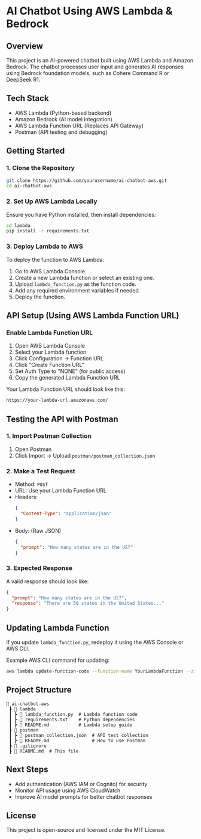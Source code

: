# AI Chatbot Using AWS Lambda & Bedrock

## Overview
This project is an AI-powered chatbot built using AWS Lambda and Amazon Bedrock. The chatbot processes user input and generates AI responses using Bedrock foundation models, such as Cohere Command R or DeepSeek R1.

## Tech Stack
- AWS Lambda (Python-based backend)
- Amazon Bedrock (AI model integration)
- AWS Lambda Function URL (Replaces API Gateway)
- Postman (API testing and debugging)

## Getting Started

### 1. Clone the Repository
```sh
git clone https://github.com/yourusername/ai-chatbot-aws.git
cd ai-chatbot-aws
```

### 2. Set Up AWS Lambda Locally
Ensure you have Python installed, then install dependencies:
```sh
cd lambda
pip install -r requirements.txt
```

### 3. Deploy Lambda to AWS
To deploy the function to AWS Lambda:
1. Go to AWS Lambda Console.
2. Create a new Lambda function or select an existing one.
3. Upload `lambda_function.py` as the function code.
4. Add any required environment variables if needed.
5. Deploy the function.

## API Setup (Using AWS Lambda Function URL)
### Enable Lambda Function URL
1. Open AWS Lambda Console
2. Select your Lambda function
3. Click Configuration → Function URL
4. Click "Create Function URL"
5. Set Auth Type to "NONE" (for public access)
6. Copy the generated Lambda Function URL

Your Lambda Function URL should look like this:
```sh
https://your-lambda-url.amazonaws.com/
```

## Testing the API with Postman
### 1. Import Postman Collection
1. Open Postman
2. Click Import → Upload `postman/postman_collection.json`

### 2. Make a Test Request
- Method: `POST`
- URL: Use your Lambda Function URL
- Headers:
  ```json
  {
    "Content-Type": "application/json"
  }
  ```
- Body: (Raw JSON)
  ```json
  {
    "prompt": "How many states are in the US?"
  }
  ```

### 3. Expected Response
A valid response should look like:
```json
{
  "prompt": "How many states are in the US?",
  "response": "There are 50 states in the United States..."
}
```

## Updating Lambda Function
If you update `lambda_function.py`, redeploy it using the AWS Console or AWS CLI.

Example AWS CLI command for updating:
```sh
aws lambda update-function-code --function-name YourLambdaFunction --zip-file fileb://lambda_function.zip
```

## Project Structure
```
📂 ai-chatbot-aws
 ┣ 📂 lambda
 ┃ ┣ 📜 lambda_function.py  # Lambda function code
 ┃ ┣ 📜 requirements.txt    # Python dependencies
 ┃ ┣ 📜 README.md           # Lambda setup guide
 ┣ 📂 postman
 ┃ ┣ 📜 postman_collection.json  # API test collection
 ┃ ┣ 📜 README.md                # How to use Postman
 ┣ 📜 .gitignore
 ┣ 📜 README.md  # This file
```

## Next Steps
- Add authentication (AWS IAM or Cognito) for security
- Monitor API usage using AWS CloudWatch
- Improve AI model prompts for better chatbot responses

## License
This project is open-source and licensed under the MIT License.




